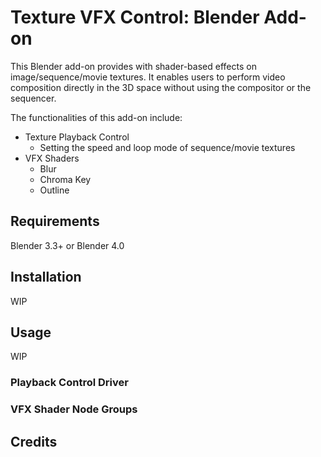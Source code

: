 # Texture VFX Control: Blender Add-on

This Blender add-on provides with shader-based effects on image/sequence/movie textures. It enables users to perform video composition directly in the 3D space without using the compositor or the sequencer.

The functionalities of this add-on include:

- Texture Playback Control
  - Setting the speed and loop mode of sequence/movie textures
- VFX Shaders
  - Blur
  - Chroma Key
  - Outline


## Requirements

Blender 3.3+ or Blender 4.0

## Installation

WIP

## Usage

WIP

### Playback Control Driver

### VFX Shader Node Groups

## Credits